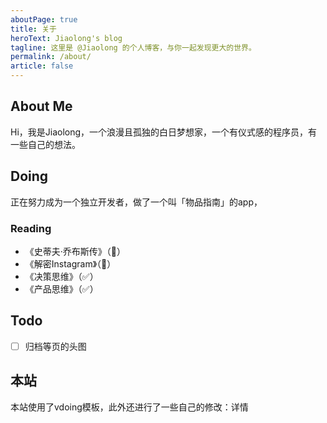 ```yaml
---
aboutPage: true
title: 关于
heroText: Jiaolong's blog
tagline: 这里是 @Jiaolong 的个人博客，与你一起发现更大的世界。
permalink: /about/
article: false
---
```


## About Me

Hi，我是Jiaolong，一个浪漫且孤独的白日梦想家，一个有仪式感的程序员，有一些自己的想法。

## Doing

正在努力成为一个独立开发者，做了一个叫「物品指南」的app，



### Reading

- 《史蒂夫·乔布斯传》（📖）
- 《解密Instagram》（📖）
- 《决策思维》（✅）
- 《产品思维》（✅）

## Todo
- [  ] 归档等页的头图

## 本站

本站使用了vdoing模板，此外还进行了一些自己的修改：详情

